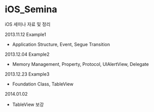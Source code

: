 iOS_Semina
==========

iOS 세미나 자료 및 정리

2013.11.12
Example1
 - Application Structure, Event, Segue Transition

2013.12.04
Example2
 - Memory Management, Property, Protocol, UIAlertView, Delegate
 
2013.12.23
Example3
 - Foundation Class, TableView

2014.01.02
 - TableView 보강 
